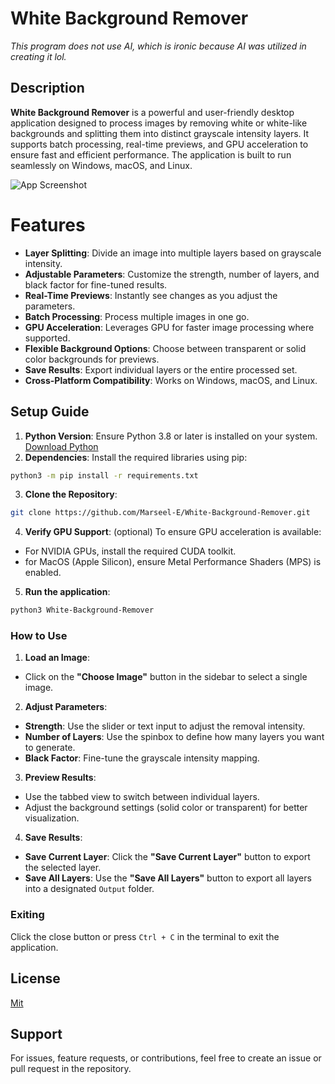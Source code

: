 # White Background Remover
*This program does not use AI, which is ironic because AI was utilized in creating it lol.*
## Description
**White Background Remover** is a powerful and user-friendly desktop application designed to process images by removing white or white-like backgrounds and splitting them into distinct grayscale intensity layers. It supports batch processing, real-time previews, and GPU acceleration to ensure fast and efficient performance. The application is built to run seamlessly on Windows, macOS, and Linux.

![App Screenshot]([link-to-screenshot.png](https://github.com/Marseel-E/White-Background-Remover/blob/main/Preview.png))

# Features
- **Layer Splitting**: Divide an image into multiple layers based on grayscale intensity.
- **Adjustable Parameters**: Customize the strength, number of layers, and black factor for fine-tuned results.
- **Real-Time Previews**: Instantly see changes as you adjust the parameters.
- **Batch Processing**: Process multiple images in one go.
- **GPU Acceleration**: Leverages GPU for faster image processing where supported.
- **Flexible Background Options**: Choose between transparent or solid color backgrounds for previews.
- **Save Results**: Export individual layers or the entire processed set.
- **Cross-Platform Compatibility**: Works on Windows, macOS, and Linux.

## Setup Guide
1. **Python Version**:
Ensure Python 3.8 or later is installed on your system. [Download Python](https://www.python.org/downloads/)
2. **Dependencies**:
Install the required libraries using pip:
```bash
python3 -m pip install -r requirements.txt
```
3. **Clone the Repository**:
```bash
git clone https://github.com/Marseel-E/White-Background-Remover.git
```
4. **Verify GPU Support**: (optional)
To ensure GPU acceleration is available:
  - For NVIDIA GPUs, install the required CUDA toolkit.
  - for MacOS (Apple Silicon), ensure Metal Performance Shaders (MPS) is enabled.
5. **Run the application**:
```bash
python3 White-Background-Remover
```

### How to Use
1. **Load an Image**:
  - Click on the **"Choose Image"** button in the sidebar to select a single image.
2. **Adjust Parameters**:
  - **Strength**: Use the slider or text input to adjust the removal intensity.
  - **Number of Layers**: Use the spinbox to define how many layers you want to generate.
  - **Black Factor**: Fine-tune the grayscale intensity mapping.
3. **Preview Results**:
  - Use the tabbed view to switch between individual layers.
  - Adjust the background settings (solid color or transparent) for better visualization.
4. **Save Results**:
  - **Save Current Layer**: Click the **"Save Current Layer"** button to export the selected layer.
  - **Save All Layers**: Use the **"Save All Layers"** button to export all layers into a designated `Output` folder.

### Exiting
Click the close button or press `Ctrl + C` in the terminal to exit the application.

## License
[Mit](https://en.wikipedia.org/wiki/MIT_License)

## Support
For issues, feature requests, or contributions, feel free to create an issue or pull request in the repository.
